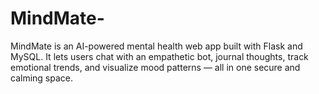 # MindMate-
MindMate is an AI-powered mental health web app built with Flask and MySQL. It lets users chat with an empathetic bot, journal thoughts, track emotional trends, and visualize mood patterns — all in one secure and calming space.
